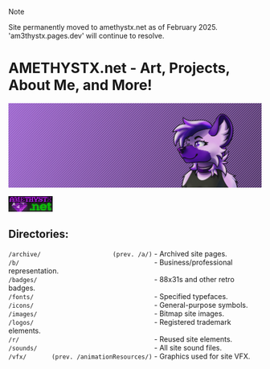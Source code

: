 > [!NOTE]
> Site permanently moved to amethystx.net as of February 2025. <br>'am3thystx.pages.dev' will continue to resolve.

# AMETHYSTX.net - Art, Projects, About Me, and More!
![site banner](./images/aivi-horiz-banner.png)

![site button](./badges/88x31.gif)
## Directories:

`/archive/                    (prev. /a/)` - Archived site pages.
<br>
`/b/                                     ` - Business/professional representation.
<br>
`/badges/                                ` - 88x31s and other retro badges.
<br>
`/fonts/                                 ` - Specified typefaces.
<br>
`/icons/                                 ` - General-purpose symbols.
<br>
`/images/                                ` - Bitmap site images.
<br>
`/logos/                                 ` - Registered trademark elements.
<br>
`/r/                                     ` - Reused site elements.
<br>
`/sounds/                                ` - All site sound files.
<br>
`/vfx/       (prev. /animationResources/)` - Graphics used for site VFX.
